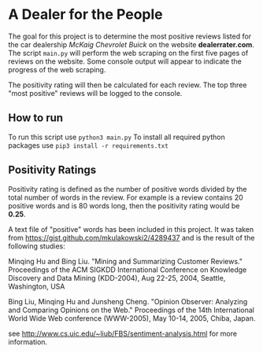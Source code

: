 # A Dealer for the People
The goal for this project is to determine the most positive reviews listed
for the car dealership *McKaig Chevrolet Buick* on the website **dealerrater.com**.
The script `main.py` will perform the web scraping on the first five pages of
reviews on the website. Some console output will appear to indicate the progress
of the web scraping.

The positivity rating will then be calculated for each review. The top three
"most positive" reviews will be logged to the console.

## How to run
To run this script use `python3 main.py`
To install all required python packages use `pip3 install -r requirements.txt`

## Positivity Ratings
Positivity rating is defined as the number of positive words divided by the total
number of words in the review. For example is a review contains 20 positive words
and is 80 words long, then the positivity rating would be **0.25**.

A text file of "positive" words has been included in this project. It was taken
from https://gist.github.com/mkulakowski2/4289437 and is the result of the following
studies:

Minqing Hu and Bing Liu. "Mining and Summarizing Customer Reviews." 
      Proceedings of the ACM SIGKDD International Conference on Knowledge 
      Discovery and Data Mining (KDD-2004), Aug 22-25, 2004, Seattle, 
      Washington, USA
      
Bing Liu, Minqing Hu and Junsheng Cheng. "Opinion Observer: Analyzing 
      and Comparing Opinions on the Web." Proceedings of the 14th 
      International World Wide Web conference (WWW-2005), May 10-14, 
      2005, Chiba, Japan.

see http://www.cs.uic.edu/~liub/FBS/sentiment-analysis.html for more information.
